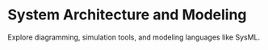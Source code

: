 # System Architecture and Modeling

Explore diagramming, simulation tools, and modeling languages like SysML.